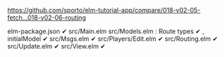 https://github.com/sporto/elm-tutorial-app/compare/018-v02-05-fetch...018-v02-06-routing

elm-package.json ✔
src/Main.elm
src/Models.elm : Route types ✔ , initialModel ✔
src/Msgs.elm ✔
src/Players/Edit.elm ✔
src/Routing.elm ✔
src/Update.elm ✔
src/View.elm ✔
